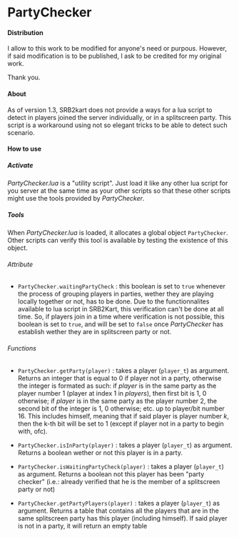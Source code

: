 # PartyChecker


#### Distribution

I allow to this work to be modified for anyone's need or purpous.
However, if said modification is to be published, I ask to be credited for my original work.

Thank you.



#### About

As of version 1.3, SRB2kart does not provide a ways for a lua script to detect in players joined the server individually, or in a splitscreen party. This script is a workaround using not so elegant tricks to be able to detect such scenario.



#### How to use

##### Activate

*PartyChecker.lua* is a "utility script". Just load it like any other lua script for you server at the same time as your other scripts so that these other scripts might use the tools provided by *PartyChecker*.


##### Tools

When *PartyChecker.lua* is loaded, it allocates a global object `PartyChecker`. Other scripts can verify this tool is available by testing the existence of this object.

###### Attribute

- `PartyChecker.waitingPartyCheck` : this boolean is set to `true` whenever the process of grouping players in parties, wether they are playing locally together or not, has to be done. Due to the functionnalites available to lua script in SRB2Kart, this verification can't be done at all time. So, if players join in a time where verification is not possible, this boolean is set to `true`, and will be set to `false` once *PartyChecker* has establish wether they are in splitscreen party or not.

###### Functions

- `PartyChecker.getParty(player)` : takes a player (`player_t`) as argument. Returns an integer that is equal to 0 if player not in a party, otherwise the integer is formated as such: if *player* is in the same party as the player number 1 (player at index 1 in *players*), then first bit is 1, 0 otherwise; if *player* is in the same party as the player number 2, the second bit of the integer is 1, 0 otherwise; etc. up to player/bit number 16. This includes himself, meaning that if said player is player number *k*, then the k-th bit will be set to 1 (except if player not in a party to begin with, ofc).

- `PartyChecker.isInParty(player)` : takes a player (`player_t`) as argument. Returns a boolean wether or not this player is in a party.

- `PartyChecker.isWaitingPartyCheck(player)` : takes a player (`player_t`) as argument. Returns a boolean not this player has been "party checker" (i.e.: already verified that he is the member of a splitscreen party or not)

- `PartyChecker.getPartyPlayers(player)` : takes a player (`player_t`) as argument. Returns a table that contains all the players that are in the same splitscreen party has this player (including himself). If said player is not in a party, it will return an empty table

